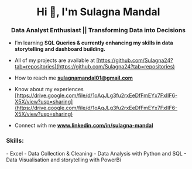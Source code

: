 <h1 align="center">Hi 👋, I'm Sulagna Mandal</h1>
<h3 align="center">Data Analyst Enthusiast || Transforming Data into Decisions </h3>

- I’m learning **SQL Queries & currently enhancing my skills in data storytelling and dashboard building.**

- All of my projects are available at [https://github.com/Sulagna24?tab=repositories](https://github.com/Sulagna24?tab=repositories)

- How to reach me **sulagnamandal01@gmail.com**

- Know about my experiences [https://drive.google.com/file/d/1oAqJLg3fu2rxEeDfFmEYx7FxIIF6-X5X/view?usp=sharing](https://drive.google.com/file/d/1oAqJLg3fu2rxEeDfFmEYx7FxIIF6-X5X/view?usp=sharing)
  
- Connect with me **www.linkedin.com/in/sulagna-mandal**


<h3 align="left">Skills:</h3>
- Excel
- Data Collection & Cleaning
- Data Analysis with Python and SQL
- Data Visualisation and storytelling with PowerBi


